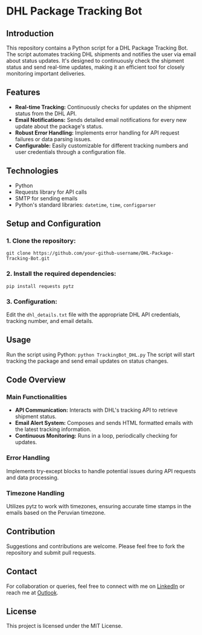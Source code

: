 # DHL Package Tracking Bot

## Introduction

This repository contains a Python script for a DHL Package Tracking Bot. The script automates tracking DHL shipments and notifies the user via email about status updates. It's designed to continuously check the shipment status and send real-time updates, making it an efficient tool for closely monitoring important deliveries.

## Features

- **Real-time Tracking:** Continuously checks for updates on the shipment status from the DHL API.
- **Email Notifications:** Sends detailed email notifications for every new update about the package's status.
- **Robust Error Handling:** Implements error handling for API request failures or data parsing issues.
- **Configurable:** Easily customizable for different tracking numbers and user credentials through a configuration file.

## Technologies

- Python
- Requests library for API calls
- SMTP for sending emails
- Python's standard libraries: `datetime`, `time`, `configparser`

## Setup and Configuration

### 1. Clone the repository:
`
git clone https://github.com/your-github-username/DHL-Package-Tracking-Bot.git
`
### 2. Install the required dependencies:
`
pip install requests pytz
`
### 3. Configuration:
Edit the `dhl_details.txt` file with the appropriate DHL API credentials, tracking number, and email details.

## Usage

Run the script using Python:
`
python TrackingBot_DHL.py
`
The script will start tracking the package and send email updates on status changes.

## Code Overview

### Main Functionalities
- **API Communication:** Interacts with DHL's tracking API to retrieve shipment status.
- **Email Alert System:** Composes and sends HTML formatted emails with the latest tracking information.
- **Continuous Monitoring:** Runs in a loop, periodically checking for updates.

### Error Handling
Implements try-except blocks to handle potential issues during API requests and data processing.

### Timezone Handling
Utilizes pytz to work with timezones, ensuring accurate time stamps in the emails based on the Peruvian timezone.

## Contribution

Suggestions and contributions are welcome. Please feel free to fork the repository and submit pull requests.

## Contact

For collaboration or queries, feel free to connect with me on [LinkedIn](https://www.linkedin.com/in/oswaldo-reategui/) or reach me at [Outlook](mailto:oswaldo_reategui@outlook.com).

## License

This project is licensed under the MIT License.
